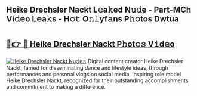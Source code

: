 ## Heike Drechsler Nackt L𝚎a𝚔ed N𝚞𝚍e - Part-MCh Vi𝚍𝚎o L𝚎a𝚔s - H𝚘𝚝 O𝚗𝚕yf𝚊ns P𝚑𝚘tos Dwtua

# <h2><a href="http://kf5edh.oniu.top/?m=Heike+Drechsler+Nackt">🔗👉 🔴 Heike Drechsler Nackt P𝚑ot𝚘𝚜 V𝚒d𝚎o</a></h2>

[![Heike Drechsler Nackt Nu𝚍e𝚜](https://i.imgur.com/0qMVB7G.gif)](http://kf5edh.oniu.top/?m=Heike+Drechsler+Nackt)
Digital content creator Heike Drechsler Nackt, famed for disseminating dance and lifestyle ideas, through performances and personal vlogs on social media. Inspiring role model Heike Drechsler Nackt, recognized for their outstanding accomplishments and commitment to making a difference.  
